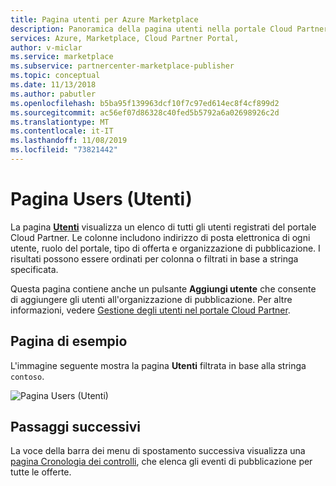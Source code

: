 ```yaml
---
title: Pagina utenti per Azure Marketplace
description: Panoramica della pagina utenti nella portale Cloud Partner per Azure Marketplace.
services: Azure, Marketplace, Cloud Partner Portal,
author: v-miclar
ms.service: marketplace
ms.subservice: partnercenter-marketplace-publisher
ms.topic: conceptual
ms.date: 11/13/2018
ms.author: pabutler
ms.openlocfilehash: b5ba95f139963dcf10f7c97ed614ec8f4cf899d2
ms.sourcegitcommit: ac56ef07d86328c40fed5b5792a6a02698926c2d
ms.translationtype: MT
ms.contentlocale: it-IT
ms.lasthandoff: 11/08/2019
ms.locfileid: "73821442"
---
```

# <a name="users-page"></a>Pagina Users (Utenti)

La pagina [**Utenti**](https://cloudpartner.azure.com/#users) visualizza un elenco di tutti gli utenti registrati del portale Cloud Partner.  Le colonne includono indirizzo di posta elettronica di ogni utente, ruolo del portale, tipo di offerta e organizzazione di pubblicazione. I risultati possono essere ordinati per colonna o filtrati in base a stringa specificata.  

Questa pagina contiene anche un pulsante **Aggiungi utente** che consente di aggiungere gli utenti all'organizzazione di pubblicazione.  Per altre informazioni, vedere [Gestione degli utenti nel portale Cloud Partner](./../../cloud-partner-portal-orig/cloud-partner-portal-manage-users.md).


## <a name="example-page"></a>Pagina di esempio

L'immagine seguente mostra la pagina **Utenti** filtrata in base alla stringa `contoso`.

![Pagina Users (Utenti)](./media/users-page1.png)


## <a name="next-steps"></a>Passaggi successivi

La voce della barra dei menu di spostamento successiva visualizza una [pagina Cronologia dei controlli](./cpp-history-page.md), che elenca gli eventi di pubblicazione per tutte le offerte. 
